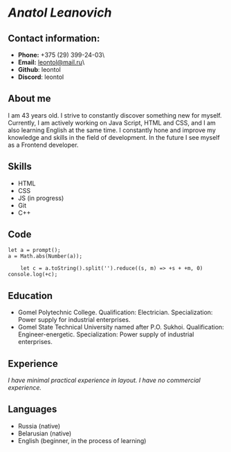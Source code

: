 # ***Anatol Leanovich***


## Contact information:
* **Phone:** +375 (29) 399-24-03\
* **Email:** leontol@mail.ru\
* **Github**: leontol
* **Discord**: leontol

## About me
I am 43 years old. I strive to constantly discover something new for myself. Currently, I am actively working on Java Script, HTML and CSS, and I am also learning English at the same time. I constantly hone and improve my knowledge and skills in the field of development. In the future I see myself as a Frontend developer.
## Skills

* HTML
* CSS
* JS (in progress)
* Git
* C++
## Code

```
let a = prompt();
a = Math.abs(Number(a));

    let c = a.toString().split('').reduce((s, m) => +s + +m, 0)
console.log(+c);

```
## Education
* Gomel Polytechnic College. Qualification: Electrician. Specialization: Power supply for industrial enterprises.
* Gomel State Technical University named after P.O. Sukhoi. Qualification: Engineer-energetic. Specialization: Power supply of industrial enterprises.

## Experience
*I have minimal practical experience in layout. I have no commercial experience.*

## Languages
* Russia  (native)
* Belarusian  (native)
* English (beginner, in the process of learning)
